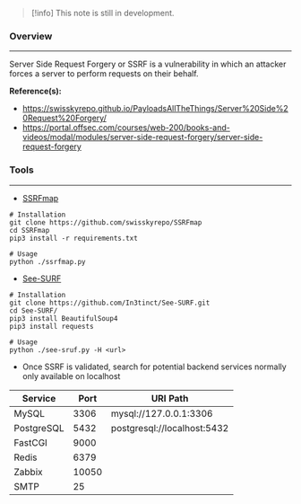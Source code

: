 
>[!info]
>This note is still in development.

### Overview
---
Server Side Request Forgery or SSRF is a vulnerability in which an attacker forces a server to perform requests on their behalf.

**Reference(s):**
- https://swisskyrepo.github.io/PayloadsAllTheThings/Server%20Side%20Request%20Forgery/
- https://portal.offsec.com/courses/web-200/books-and-videos/modal/modules/server-side-request-forgery/server-side-request-forgery

### Tools
---

- [SSRFmap](https://github.com/swisskyrepo/SSRFmap)
```shell
# Installation
git clone https://github.com/swisskyrepo/SSRFmap
cd SSRFmap
pip3 install -r requirements.txt

# Usage
python ./ssrfmap.py
```

- [See-SURF](https://github.com/In3tinct/See-SURF)
```shell
# Installation
git clone https://github.com/In3tinct/See-SURF.git
cd See-SURF/
pip3 install BeautifulSoup4
pip3 install requests

# Usage
python ./see-sruf.py -H <url>
```

- Once SSRF is validated, search for potential backend services normally only available on localhost

| Service | Port | URI Path |
| --- | --- | --- | 
| MySQL | 3306 | mysql://127.0.0.1:3306 |
| PostgreSQL | 5432 | postgresql://localhost:5432 |
| FastCGI | 9000 |
| Redis | 6379 |
| Zabbix | 10050 |
| SMTP | 25 |

